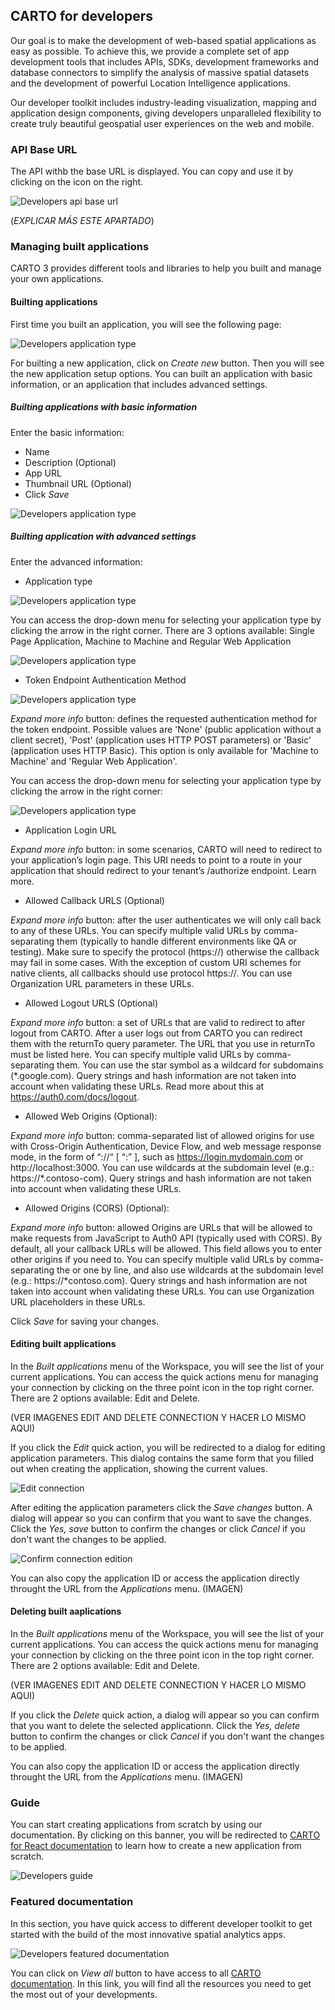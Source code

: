 ## CARTO for developers

Our goal is to make the development of web-based spatial applications as easy as possible. To achieve this, we provide a complete set of app development tools that includes APIs, SDKs, development frameworks and database connectors to simplify the analysis of massive spatial datasets and the development of powerful Location Intelligence applications.

Our developer toolkit includes industry-leading visualization, mapping and application design components, giving developers unparalleled flexibility to create truly beautiful geospatial user experiences on the web and mobile.

### API Base URL

The API withb the base URL is displayed. You can copy and use it by clicking on the icon on the right.

![Developers api base url](/img/cloud-native-workspace/developers/developers_api_base_url.png)

(*EXPLICAR MÁS ESTE APARTADO*)

### Managing built applications

CARTO 3 provides different tools and libraries to help you built and manage your own applications.

#### Builting applications

First time you built an application, you will see the following page:

![Developers application type](/img/cloud-native-workspace/developers/developers_create_new.png)

For builting a new application, click on *Create new* button. Then you will see the new application setup options. You can built an application with basic information, or an application that includes advanced settings.

##### Builting applications with basic information

Enter the basic information:

- Name
- Description (Optional)
- App URL
- Thumbnail URL (Optional)
- Click *Save*

![Developers application type](/img/cloud-native-workspace/developers/developers_basic_information.png)

##### Builting application with advanced settings

Enter the advanced information:

- Application type

![Developers application type](/img/cloud-native-workspace/developers/developers_application_type.png)

You can access the drop-down menu for selecting your application type by clicking the arrow in the right corner. There are 3 options available: Single Page Application, Machine to Machine and Regular Web Application

![Developers application type](/img/cloud-native-workspace/developers/developers_drop_down.png)

- Token Endpoint Authentication Method

![Developers application type](/img/cloud-native-workspace/developers/developers_token.png)

*Expand more info* button: defines the requested authentication method for the token endpoint. Possible values are 'None' (public application without a client secret), 'Post' (application uses HTTP POST parameters) or 'Basic' (application uses HTTP Basic). This option is only available for 'Machine to Machine' and 'Regular Web Application'.

You can access the drop-down menu for selecting your application type by clicking the arrow in the right corner:

![Developers application type](/img/cloud-native-workspace/developers/developers_token_endpoint.png)

- Application Login URL

*Expand more info* button: in some scenarios, CARTO will need to redirect to your application’s login page. This URI needs to point to a route in your application that should redirect to your tenant’s /authorize endpoint. Learn more.

- Allowed Callback URLS (Optional)

*Expand more info* button: after the user authenticates we will only call back to any of these URLs. You can specify multiple valid URLs by comma-separating them (typically to handle different environments like QA or testing). Make sure to specify the protocol (https://) otherwise the callback may fail in some cases. With the exception of custom URI schemes for native clients, all callbacks should use protocol https://. You can use Organization URL parameters in these URLs.

- Allowed Logout URLS (Optional)

*Expand more info* button: a set of URLs that are valid to redirect to after logout from CARTO. After a user logs out from CARTO you can redirect them with the returnTo query parameter. The URL that you use in returnTo must be listed here. You can specify multiple valid URLs by comma-separating them. You can use the star symbol as a wildcard for subdomains (*.google.com). Query strings and hash information are not taken into account when validating these URLs. Read more about this at https://auth0.com/docs/logout.

- Allowed Web Origins (Optional): 

*Expand more info* button: comma-separated list of allowed origins for use with Cross-Origin Authentication, Device Flow, and web message response mode, in the form of <scheme> “://“ <host> [ “:” <port>], such as https://login.mydomain.com or http://localhost:3000. You can use wildcards at the subdomain level (e.g.: https://*.contoso-com). Query strings and hash information are not taken into account when validating these URLs.

- Allowed Origins (CORS) (Optional): 

*Expand more info* button: allowed Origins are URLs that will be allowed to make requests from JavaScript to Auth0 API (typically used with CORS). By default, all your callback URLs will be allowed. This field allows you to enter other origins if you need to. You can specify multiple valid URLs by comma-separating the or one by line, and also use wildcards at the subdomain level (e.g.: https://*contoso.com). Query strings and hash information are not taken into account when validating these URLs. You can use Organization URL placeholders in these URLs.

Click *Save* for saving your changes. 

#### Editing built applications

In the *Built applications* menu of the Workspace, you will see the list of your current applications. You can access the quick actions menu for managing your connection by clicking on the three point icon in the top right corner. There are 2 options available: Edit and Delete.

(VER IMAGENES EDIT AND DELETE CONNECTION Y HACER LO MISMO AQUI)

If you click the *Edit* quick action, you will be redirected to a dialog for editing application parameters. This dialog contains the same form that you filled out when creating the application, showing the current values.

![Edit connection](/img/cloud-native-workspace/connections/connections_edit.png)

After editing the application parameters click the *Save changes* button. A dialog will appear so you can confirm that you want to save the changes. Click the *Yes, save* button to confirm the changes or click *Cancel* if you don't want the changes to be applied.

![Confirm connection edition](/img/cloud-native-workspace/connections/connections_edit_confirmation.png)


You can also copy the application ID or access the application directly throught the URL from the *Applications* menu. 
(IMAGEN)

#### Deleting built aaplications

In the *Built applications* menu of the Workspace, you will see the list of your current applications. You can access the quick actions menu for managing your connection by clicking on the three point icon in the top right corner. There are 2 options available: Edit and Delete.

(VER IMAGENES EDIT AND DELETE CONNECTION Y HACER LO MISMO AQUI)

If you click the *Delete* quick action, a dialog will appear so you can confirm that you want to delete the selected applicationn. Click the *Yes, delete* button to confirm the changes or click *Cancel* if you don't want the changes to be applied.


You can also copy the application ID or access the application directly throught the URL from the *Applications* menu. 
(IMAGEN)
### Guide

You can start creating applications from scratch by using our documentation. By clicking on this banner, you will be redirected to <a href="https://docs.carto.com/react/guides/getting-started//" target="_blank">CARTO for React documentation</a> to learn how to create a new application from scratch.

![Developers guide](/img/cloud-native-workspace/developers/developers_guide.png)

### Featured documentation

In this section, you have quick access to different developer toolkit to get started with the build of the most innovative spatial analytics apps.

![Developers featured documentation](/img/cloud-native-workspace/developers/developers_featured_documentation.png)

You can click on *View all* button to have access to all <a href="https://docs.carto.com/" target="_blank">CARTO documentation</a>. In this link, you will find all the resources you need to get the most out of your developments.

